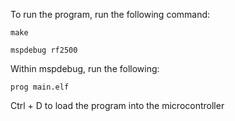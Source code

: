 To run the program, run the following command:

`make`

`mspdebug rf2500`

Within mspdebug, run the following:

`prog main.elf`

Ctrl + D to load the program into the microcontroller
